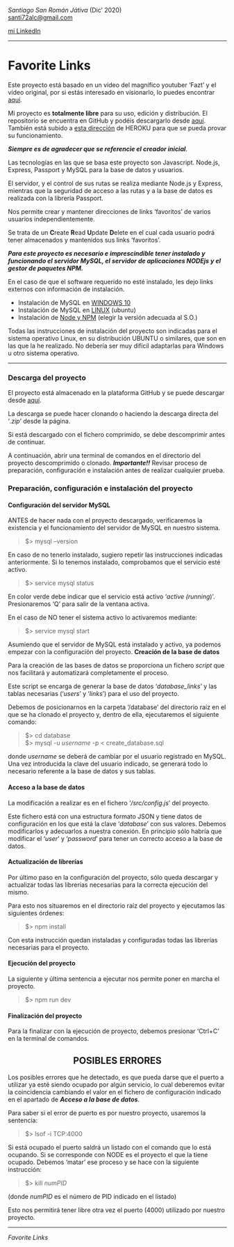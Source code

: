 *Santiago San Román Játiva* (Dic’ 2020)  
<santi72alc@gmail.com>

[mi LinkedIn](https://linkedin.com/in/santiagosanroman)

---




# Favorite Links

Este proyecto está basado en un vídeo del magnífico youtuber ‘Fazt’ y el vídeo original, por si estás interesado en visionarlo, lo puedes encontrar [aquí](https://www.youtube.com/watch?v=qJ5R9WTW0_E).

Mi proyecto es **totalmente libre** para su uso, edición y distribución. El repositorio se encuentra en GitHub y podéis descargarlo desde [aquí](https://github.com/Santi72Alc/favorite-links.git).
También está subido a [esta dirección](https://sr-favorite-links.herokuapp.com) de HEROKU para que se pueda provar su funcionamiento.

***Siempre es de agradecer que se referencie el creador inicial***.

Las tecnologías en las que se basa este proyecto son Javascript. Node.js, Express, Passport y MySQL para la base de datos y usuarios.

El servidor, y el control de sus rutas se realiza mediante Node.js y Express, mientras que la seguridad de acceso a las rutas y a la base de datos es realizada con la librería Passport.

Nos permite crear y mantener direcciones de links ‘favoritos’ de varios usuarios independientemente.

Se trata de un **C**reate **R**ead **U**pdate **D**elete en el cual cada usuario podrá tener almacenados y mantenidos sus links ‘favoritos’.

***Para este proyecto es necesario e imprescindible tener instalado y funcionando el servidor MySQL, el servidor de aplicaciones NODEjs y el gestor de paquetes NPM.***

En el caso de que el software requerido no esté instalado, les dejo links externos con información de instalación.

- Instalación de MySQL en [WINDOWS 10](https://www.tuexperto.com/2019/07/17/como-instalar-la-base-de-datos-mysql-en-windows-10/)
- Instalación de MySQL en [LINUX](https://www.digitalocean.com/community/tutorials/como-instalar-mysql-en-ubuntu-18-04-es) (ubuntu)
- Instalación de [Node y NPM](https://nodejs.org/es/download/) (elegir la versión adecuada al S.O.)

Todas las instrucciones de instalación del proyecto son indicadas para el sistema operativo Linux, en su distribución UBUNTU o similares, que son en las que la he realizado. No debería ser muy difícil  adaptarlas para Windows u otro sistema operativo.


* * *



### **Descarga del proyecto**

El proyecto está almacenado en la plataforma GitHub y se puede descargar desde [aquí](https://github.com/Santi72Alc/Favorite-Links.git).

La descarga se puede hacer clonando o haciendo la descarga directa del ‘*.zip*’ desde la página.

Si está descargado con el fichero comprimido, se debe descomprimir antes de continuar.

A continuación, abrir una terminal de comandos en el directorio del proyecto descomprimido o clonado. ***Importante!!*** Revisar proceso de preparación, configuración e instalación antes de realizar cualquier prueba.

### **Preparación, configuración e instalación del proyecto**

#### **Configuración del servidor MySQL**

ANTES de hacer nada con el proyecto descargado, verificaremos la existencia y el funcionamiento del servidor de MySQL en nuestro sistema.

> $> mysql –version

En caso de no tenerlo instalado, sugiero repetir las instrucciones indicadas anteriormente. Si lo tenemos instalado, comprobamos que el servicio esté activo.

> $> service mysql status

En color verde debe indicar que el servicio está activo ‘*active (running*)’. Presionaremos ‘Q’ para salir de la ventana activa.

En el caso de NO tener el sistema activo lo activaremos mediante:

> $> service mysql start

Asumiendo que el servidor de MySQL está instalado y activo, ya podemos empezar con la configuración del proyecto. **Creación de la base de datos**

Para la creación de las bases de datos se proporciona un fichero *script* que nos facilitará y automatizará completamente el proceso.

Este script se encarga de generar la base de datos ‘*database\_links*’ y las tablas necesarias (‘*users*’ y ‘*links*’) para el uso del proyecto.

Debemos de posicionarnos en la carpeta ‘/database’ del directorio raíz en el que se ha clonado el proyecto y, dentro de ella, ejecutaremos el siguiente comando:

> $> cd database  
$> mysql -u *username* -p < create\_database.sql

donde *username* se deberá de cambiar por el usuario registrado en MySQL. Una vez introducida la clave del usuario indicado, se generará todo lo necesario referente a la base de datos y sus tablas.

#### **Acceso a la base de datos** 

La modificación a realizar es en el fichero ‘*/src/config.js*’ del proyecto.

Este fichero está con una estructura formato JSON y tiene datos de configuración en los que está la clave ‘*database*’ con sus valores. Debemos modificarlos y adecuarlos a nuestra conexión. En principio sólo habría que modificar el ‘*user*’ y ‘*password*’ para tener un correcto acceso a la base de datos.

#### **Actualización de librerías**

Por último paso en la configuración del proyecto, sólo queda descargar y actualizar todas las librerías necesarias para la correcta ejecución del mismo.

Para esto nos situaremos en el directorio raíz del proyecto y ejecutamos las siguientes órdenes:

> $> npm install

Con esta instrucción quedan instaladas y configuradas todas las librerías necesarias para el proyecto.

#### **Ejecución del proyecto**

La siguiente y última sentencia a ejecutar nos permite poner en marcha el proyecto.

> $> npm run dev

#### **Finalización del proyecto**

Para la finalizar con la ejecución de proyecto, debemos presionar ‘Ctrl+C’ en la terminal de comandos.

## <center>**POSIBLES ERRORES**</center>


Los posibles errores que he detectado, es que pueda darse que el puerto a utilizar ya esté siendo ocupado por algún servicio, lo cual deberemos evitar la coincidencia cambiando el valor en el fichero de configuración indicado en el apartado de ***Acceso a la base de datos***.

Para saber si el error de puerto es por nuestro proyecto, usaremos la sentencia:

> $> lsof -i TCP:4000

Si está ocupado el puerto saldrá un listado con el comando que lo está ocupando. Si se corresponde con NODE es el proyecto el que la tiene ocupado. Debemos ‘matar’  ese proceso y se hace con la siguiente instrucción:

> $> kill *numPID*

(donde *numPID* es el número de PID indicado en el listado)

Esto nos permitirá tener libre otra vez el puerto (4000) utilizado por nuestro proyecto.

---
*Favorite Links*

